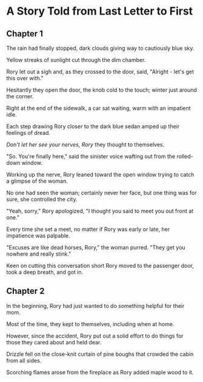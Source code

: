 # A Story Told from Last Letter to First

## Chapter 1
The rain had finally stopped, dark clouds giving way to cautiously blue sky.

Yellow streaks of sunlight cut through the dim chamber.

Rory let out a sigh and, as they crossed to the door, said, "Alright - let's get this over with."

Hesitantly they open the door, the knob cold to the touch; winter just around the corner.

Right at the end of the sidewalk, a car sat waiting, warm with an impatient idle.

Each step drawing Rory closer to the dark blue sedan amped up their feelings of dread.

_Don't let her see your nerves, Rory_ they thought to themselves.

"So. You're finally here," said the sinister voice wafting out from the rolled-down window.

Working up the nerve, Rory leaned toward the open window trying to catch a glimpse of the woman.

No one had seen the woman; certainly never her face, but one thing was for sure, she controlled the city.

"Yeah, sorry," Rory apologized, "I thought you said to meet you out front at one."

Every time she set a meet, no matter if Rory was early or late, her impatience was palpable.

"Excuses are like dead horses, Rory," the woman purred. "They get you nowhere and really stink."

Keen on cutting this conversation short Rory moved to the passenger door, took a deep breath, and got in.

## Chapter 2
In the beginning, Rory had just wanted to do something helpful for their mom.

Most of the time, they kept to themselves, including when at home.

However, since the accident, Rory put out a solid effort to do things for those they cared about and held dear.


Drizzle fell on the close-knit curtain of pine boughs that crowded the cabin from all sides.

Scorching flames arose from the fireplace as Rory added maple wood to it.
